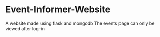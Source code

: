 # Event-Informer-Website
 A website made using flask and mongodb
 The events page can only be viewed after log-in
